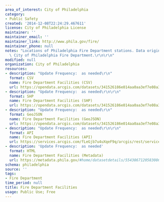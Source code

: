 ```yaml
---
area_of_interest: City of Philadelphia
category:
- Public Safety
created: '2014-12-08T22:24:29.467611'
license: City of Philadelphia License
maintainer: ''
maintainer_email: ''
maintainer_link: http://www.phila.gov/fire/
maintainer_phone: null
notes: "Locations of Philadelphia Fire Department stations. Data originates from the\
  \ City of Philadelphia Fire Department.\r\n\r\n"
modified: null
organization: City of Philadelphia
resources:
- description: "Update Frequency:  as needed\r\n"
  format: CSV
  name: Fire Department Facilities (CSV)
  url: https://opendata.arcgis.com/datasets/341526186e014aa0aa3ef7e08a394a78_0.csv
- description: "Update Frequency:  as needed\r\n\r\n"
  format: SHP
  name: Fire Department Facilities (SHP)
  url: https://opendata.arcgis.com/datasets/341526186e014aa0aa3ef7e08a394a78_0.zip
- description: "Update Frequency:  as needed\r\n"
  format: GeoJSON
  name: Fire Department Facilities (GeoJSON)
  url: https://opendata.arcgis.com/datasets/341526186e014aa0aa3ef7e08a394a78_0.geojson
- description: "Update Frequency:  as needed\r\n\r\n"
  format: API
  name: Fire Department Facilities (API)
  url: https://services.arcgis.com/fLeGjb7u4uXqeF9q/arcgis/rest/services/Fire_Dept_Facilities/FeatureServer/0/query?outFields=*&where=1%3D1
- description: 'Update Frequency:  as needed'
  format: HTML
  name: Fire Department Facilities (Metadata)
  url: https://metadata.phila.gov/#home/datasetdetails/5543867120583086178c4f2b/representationdetails/55438abb9b989a05172d0d62/
schema: philadelphia
source: ''
tags:
- Fire Department
time_period: null
title: Fire Department Facilities
usage: Public Use; Free
---
```

